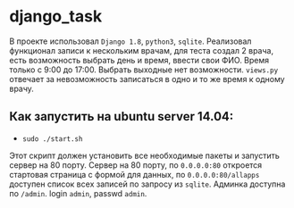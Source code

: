 # django_task
В проекте использовал `Django 1.8`, `python3`, `sqlite`. Реализовал функционал записи к нескольким врачам, для теста создал 2 врача, есть возможность выбрать день и время, ввести свои ФИО. Время только с 9:00 до 17:00. Выбрать выходные нет возможности. `views.py` отвечает за невозможность записаться в одно и то же время к одному врачу. 
## Как запустить на ubuntu server 14.04:
- `sudo ./start.sh` 

Этот скрипт должен установить все необходимые пакеты и запустить сервер на 80 порту. Cервер на 80 порту, по `0.0.0.0:80` откроется стартовая страница с формой для данных, по `0.0.0.0:80/allapps` доступен список всех записей по запросу из `sqlite`. Админка доступна по `/admin`. login `admin`, passwd `admin`.

